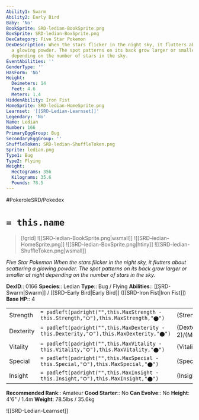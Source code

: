 ```yaml
---
Ability1: Swarm
Ability2: Early Bird
Baby: 'No'
BookSprite: SRD-ledian-BookSprite.png
BoxSprite: SRD-ledian-BoxSprite.png
DexCategory: Five Star Pokemon
DexDescription: When the stars flicker in the night sky, it flutters about scattering
  a glowing powder. The spot patterns on its back grow larger or smaller at night
  depending on the number of stars in the sky.
EventAbilities: ''
GenderType: ''
HasForm: 'No'
Height:
  Deimeters: 14
  Feet: 4.6
  Meters: 1.4
HiddenAbility: Iron Fist
HomeSprite: SRD-ledian-HomeSprite.png
Learnset: '[[SRD-Ledian-Learnset]]'
Legendary: 'No'
Name: Ledian
Number: 166
PrimaryEggGroup: Bug
SecondaryEggGroup: ''
ShuffleToken: SRD-ledian-ShuffleToken.png
Sprite: ledian.png
Type1: Bug
Type2: Flying
Weight:
  Hectograms: 356
  Kilograms: 35.6
  Pounds: 78.5
---
```


#PokeroleSRD/Pokedex

# `= this.name`

> [!grid]
> ![[SRD-ledian-BookSprite.png|wsmall]]
> ![[SRD-ledian-HomeSprite.png]]
> ![[SRD-ledian-BoxSprite.png|htiny]]
> ![[SRD-ledian-ShuffleToken.png|wsmall]]


*Five Star Pokemon*
*When the stars flicker in the night sky, it flutters about scattering a glowing powder. The spot patterns on its back grow larger or smaller at night depending on the number of stars in the sky.*

**DexID**:: 0166
**Species**:: Ledian
**Type**:: Bug / Flying
**Abilities**:: [[SRD-Swarm|Swarm]] / [[SRD-Early Bird|Early Bird]] ([[SRD-Iron Fist|Iron Fist]])
**Base HP**:: 4

|           |                                                                                        |                                          |
| --------- | -------------------------------------------------------------------------------------- | ---------------------------------------- |
| Strength  | `= padleft(padright("",this.MaxStrength - this.Strength,"⭘"),this.MaxStrength,"⬤")`    | (Strength::1)/(MaxStrength::3)   |
| Dexterity | `= padleft(padright("",this.MaxDexterity - this.Dexterity,"⭘"),this.MaxDexterity,"⬤")` | (Dexterity:: 2)/(MaxDexterity::5) |
| Vitality  | `= padleft(padright("",this.MaxVitality - this.Vitality,"⭘"),this.MaxVitality,"⬤")`    | (Vitality::2)/(MaxVitality::4)   |
| Special   | `= padleft(padright("",this.MaxSpecial - this.Special,"⭘"),this.MaxSpecial,"⬤")`       | (Special::2)/(MaxSpecial::4)     |
| Insight   | `= padleft(padright("",this.MaxInsight - this.Insight,"⭘"),this.MaxInsight,"⬤")`       | (Insight::3)/(MaxInsight::6)     |


**Recommended Rank**:: Amateur
**Good Starter**:: No
**Can Evolve**:: No
**Height**: 4'6" / 1.4m
**Weight**: 78.5lbs / 35.6kg

![[SRD-Ledian-Learnset]]